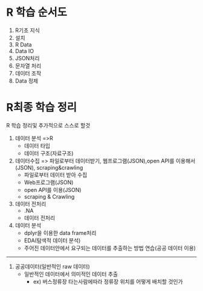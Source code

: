 # R 학습 순서도



1. R기초 지식 
2. 설치
3. R Data 
4. Data IO 
5. JSON처리 
6. 문자열 처리
7. 데이터 조작
8. Data 정제

# R최종 학습 정리

R 학습 정리및 추가적으로 스스로 할것

1. 데이터 분석 =>R
   * 데이터 타입
   * 데이터 구조(자료구조)
2. 데이터수집 => 파일로부터 데이터받기, 웹프로그램(JSON),open API를 이용해서(JSON), scraping&crawling
   * 파일로부터 데이터 받아 수집
   * Web프로그램(JSON)
   * open API를 이용(JSON)
   * scraping & Crawling
3. 데이터 전처리
   * .NA
   * 데이터 전처리
4. 데이터 분석
   * dplyr을 이용한 data frame처리
   * EDA(탐색적 데이터 분석)
   * 주어진 데이터안에서 요구되는 데이터를 추출하는 방법 연습(공공 데이터 이용)

------

1. 공공데이터(일반적인 raw 데이터)
   * 일반적인 데이터에서 의미적인 데이터 추출
     * ex) 버스정류장 타는사람에따라 정류장 위치를 어떻게 배치할 것인가

